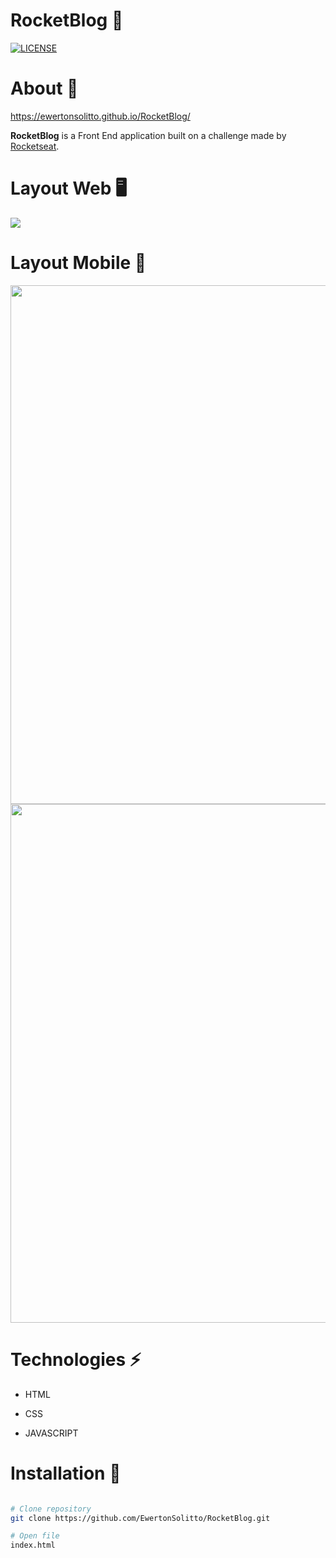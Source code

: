 # RocketBlog 🚀
[![LICENSE](https://img.shields.io/npm/l/react)](https://github.com/EwertonSolitto/RocketBlog/blob/main/LICENSE)

# About 📝

https://ewertonsolitto.github.io/RocketBlog/

**RocketBlog** is a Front End application built on a challenge made by [Rocketseat](https://app.rocketseat.com.br).

# Layout Web 🖥️

<img src="https://github.com/EwertonSolitto/RocketBlog/blob/main/images/readMe/web.png" />

# Layout Mobile 📱

<p>
  <img src="https://github.com/EwertonSolitto/RocketBlog/blob/main/images/readMe/mobile1.jpg" height="830"/>
  <img src="https://github.com/EwertonSolitto/RocketBlog/blob/main/images/readMe/mobile2.jpg" height="830"/>
</p>

# Technologies ⚡
 
 - HTML

 - CSS

 - JAVASCRIPT

# Installation 🔧

```bash

# Clone repository
git clone https://github.com/EwertonSolitto/RocketBlog.git

# Open file
index.html

```
